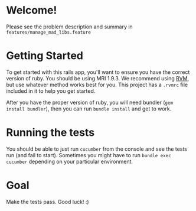 # Welcome!

Please see the problem description and summary in `features/manage_mad_libs.feature`

# Getting Started

To get started with this rails app, you'll want to ensure you have the
correct version of ruby. You should be using MRI 1.9.3. We recommend
using [RVM][1], but use whatever method works best for you. This project
has a `.rvmrc` file included in it to help you get started.

After you have the proper version of ruby, you will need bundler (`gem
install bundler`), then you can run `bundle install` and get to work.

# Running the tests

You should be able to just run `cucumber` from the console and see the
tests run (and fail to start). Sometimes you might have to run `bundle
exec cucumber` depending on your particular environment.

# Goal

Make the tests pass. Good luck! :)

[1]: http://rvm.io
